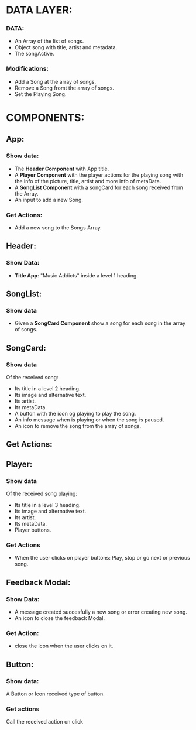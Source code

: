 # DATA LAYER:

### DATA:

- An Array of the list of songs.
- Object song with title, artist and metadata.
- The songActive.

### Modifications:

- Add a Song at the array of songs.
- Remove a Song fromt the array of songs.
- Set the Playing Song.

# COMPONENTS:

## App:

### Show data:

- The **Header Component** with App title.
- A **Player Component** with the player actions for the playing song with the info of the picture, title, artist and more info of metaData.
- A **SongList Component** with a songCard for each song received from the Array.
- An input to add a new Song.

### Get Actions:

- Add a new song to the Songs Array.

## Header:

### Show Data:

- **Title App**: "Music Addicts" inside a level 1 heading.

## SongList:

### Show data

- Given a **SongCard Component** show a song for each song in the array of songs.

## SongCard:

### Show data

Of the received song:

- Its title in a level 2 heading.
- Its image and alternative text.
- Its artist.
- Its metaData.
- A button with the icon og playing to play the song.
- An info message when is playing or when the song is paused.
- An icon to remove the song from the array of songs.

## Get Actions:

## Player:

### Show data

Of the received song playing:

- Its title in a level 3 heading.
- Its image and alternative text.
- Its artist.
- Its metaData.
- Player buttons.

### Get Actions

- When the user clicks on player buttons: Play, stop or go next or previous song.

## Feedback Modal:

### Show Data:

- A message created succesfully a new song or error creating new song.
- An icon to close the feedback Modal.

### Get Action:

- close the icon when the user clicks on it.

## Button:

### Show data:

A Button or Icon received type of button.

### Get actions

Call the received action on click

